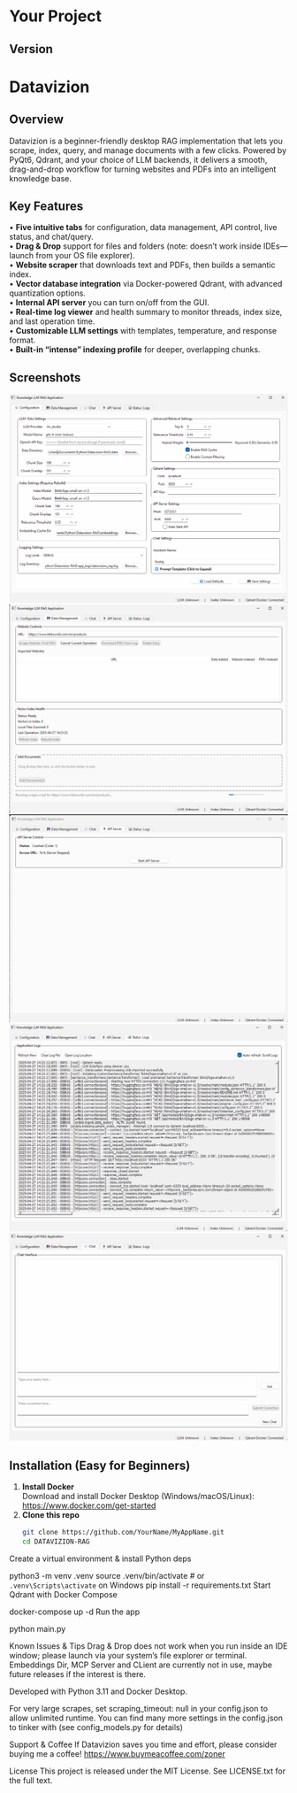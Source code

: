# Your Project

## Version
<!-- VERSION_PLACEHOLDER -->

Datavizion
=========

Overview
--------
Datavizion is a beginner-friendly desktop RAG implementation that lets you scrape, index, query, and manage documents with a few clicks. Powered by PyQt6, Qdrant, and your choice of LLM backends, it delivers a smooth, drag-and-drop workflow for turning websites and PDFs into an intelligent knowledge base.

Key Features
------------
• **Five intuitive tabs** for configuration, data management, API control, live status, and chat/query.  
• **Drag & Drop** support for files and folders (note: doesn’t work inside IDEs—launch from your OS file explorer).  
• **Website scraper** that downloads text and PDFs, then builds a semantic index.  
• **Vector database integration** via Docker-powered Qdrant, with advanced quantization options.  
• **Internal API server** you can turn on/off from the GUI.  
• **Real-time log viewer** and health summary to monitor threads, index size, and last operation time.  
• **Customizable LLM settings** with templates, temperature, and response format.  
• **Built-in “intense” indexing profile** for deeper, overlapping chunks.  

Screenshots
-----------
![Alt text](/screenshots/config_tab.png?raw=true "Config Tab")  
![Alt text](/screenshots/data_tab.png?raw=true "Data Tab")  
![Alt text](/screenshots/api_tab.png?raw=true "API Tab Tab")  
![Alt text](/screenshots/status_tab.png?raw=true "Status Tab")  
![Alt text](/screenshots/chat_tab.png?raw=true "Chat Tab")  

Installation (Easy for Beginners)
---------------------------------
1. **Install Docker**  
   Download and install Docker Desktop (Windows/macOS/Linux):  
   https://www.docker.com/get-started  
2. **Clone this repo**  
   ```bash
   git clone https://github.com/YourName/MyAppName.git
   cd DATAVIZION-RAG
Create a virtual environment & install Python deps


python3 -m venv .venv
source .venv/bin/activate    # or `.venv\Scripts\activate` on Windows
pip install -r requirements.txt
Start Qdrant with Docker Compose

docker-compose up -d
Run the app

python main.py

Known Issues & Tips
Drag & Drop does not work when you run inside an IDE window; please launch via your system’s file explorer or terminal.
Embeddings Dir, MCP Server and CLient are currently not in use, maybe future releases if the interest is there.

Developed with Python 3.11 and Docker Desktop.

For very large scrapes, set scraping_timeout: null in your config.json to allow unlimited runtime.
You can find many more settings in the config.json to tinker with (see config_models.py for details)

Support & Coffee
If Datavizion saves you time and effort, please consider buying me a coffee!
https://www.buymeacoffee.com/zoner

License
This project is released under the MIT License. See LICENSE.txt for the full text.
